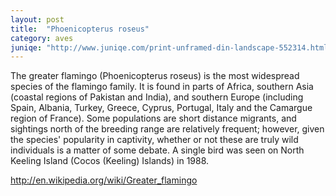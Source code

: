 ```yaml
---
layout: post
title:  "Phoenicopterus roseus"
category: aves
juniqe: "http://www.juniqe.com/print-unframed-din-landscape-552314.html"
---
```


The greater flamingo (Phoenicopterus roseus) is the most widespread species of the flamingo family. It is found in parts of Africa, southern Asia (coastal regions of Pakistan and India), and southern Europe (including Spain, Albania, Turkey, Greece, Cyprus, Portugal, Italy and the Camargue region of France). Some populations are short distance migrants, and sightings north of the breeding range are relatively frequent; however, given the species' popularity in captivity, whether or not these are truly wild individuals is a matter of some debate. A single bird was seen on North Keeling Island (Cocos (Keeling) Islands) in 1988.

<http://en.wikipedia.org/wiki/Greater_flamingo>
